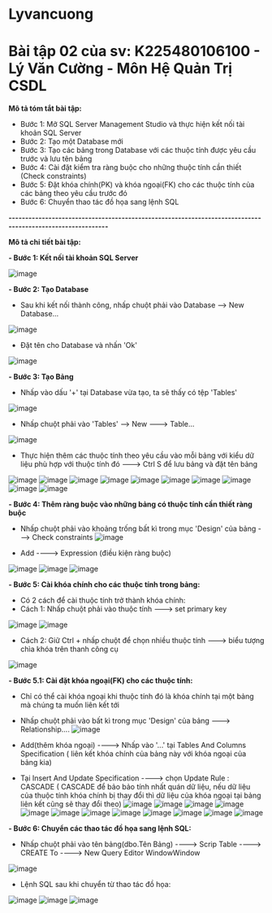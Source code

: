# Lyvancuong
# Bài tập 02 của sv: K225480106100 - Lý Văn Cường - Môn Hệ Quản Trị CSDL

**Mô tả tóm tắt bài tập:**
 - Bước 1: Mở SQL Server Management Studio và thực hiện kết nối tài khoản SQL Server
 - Bước 2: Tạo một Database mới
 - Bước 3: Tạo các bảng trong Database với các thuộc tính được yêu cầu trước và lưu tên bảng
 - Bước 4: Cài đặt kiểm tra ràng buộc cho những thuộc tính cần thiết (Check constraints)
 - Bước 5: Đặt khóa chính(PK) và khóa ngoại(FK) cho các thuộc tính của các bảng theo yêu cầu trước đó
 - Bước 6: Chuyển thao tác đồ họa sang lệnh SQL

**----------------------------------------------------------------------------------------------------------**

**Mô tả chi tiết bài tập:**

**- Bước 1: Kết nối tài khoản SQL Server**


![image](https://github.com/user-attachments/assets/2e02fbf7-f86d-4df2-8d96-8bcab6c77904)

**- Bước 2: Tạo Database**
- Sau khi kết nối thành công, nhấp chuột phải vào Database --> New Database...
  
![image](https://github.com/user-attachments/assets/9937980c-b509-46f7-a547-56a2780cfaeb)

 + Đặt tên cho Database và nhấn 'Ok'

![image](https://github.com/user-attachments/assets/98439715-4958-4bcd-944a-76afdca8aa81)

**- Bước 3: Tạo Bảng**
- Nhấp vào dấu '+' tại Database vừa tạo, ta sẽ thấy có tệp 'Tables'

![image](https://github.com/user-attachments/assets/e6b880c5-02e8-4371-839d-1a448373a734)

 + Nhấp chuột phải vào 'Tables' --> New ---> Table...

![image](https://github.com/user-attachments/assets/ba5522ce-64e4-4c00-a8dd-daea7e9b1863)

 + Thực hiện thêm các thuộc tính theo yêu cầu vào mỗi bảng với kiểu dữ liệu phù hợp với thuộc
   tính đó ---> Ctrl S để lưu bảng và đặt tên bảng

![image](https://github.com/user-attachments/assets/12822d8b-8cd1-4d91-813c-50e5016a2674)
![image](https://github.com/user-attachments/assets/6b0a454c-7cdd-4857-8705-3c5ae18df802)
![image](https://github.com/user-attachments/assets/37907bca-cc6b-4c52-8e54-92738b07e751)
![image](https://github.com/user-attachments/assets/5eadf1d2-38b4-48fa-bbb2-70a93766fd04)
![image](https://github.com/user-attachments/assets/e3195ea2-79d6-4f43-8ae1-81b72cabfafb)
![image](https://github.com/user-attachments/assets/42b954b1-c15c-4705-9557-79c0a1fe422e)
![image](https://github.com/user-attachments/assets/0261ff1a-fb43-4807-86d9-331750a484b3)
![image](https://github.com/user-attachments/assets/32f7e330-5630-41f7-9996-5529dd9c217f)
![image](https://github.com/user-attachments/assets/8e7ed316-db2a-4ed0-a8a2-0c2e378fd089)
![image](https://github.com/user-attachments/assets/992c1036-2371-42eb-9b5c-fad4e1e84714)


**- Bước 4: Thêm ràng buộc vào những bảng có thuộc tính cần thiết ràng buộc**  
- Nhấp chuột phải vào khoảng trống bất kì trong mục 'Design' của bảng ---> Check constraints
![image](https://github.com/user-attachments/assets/a6e6a3f8-f742-4fe1-b85c-5a449904053b)


- Add ----> Expression (điều kiện ràng buộc)
  

![image](https://github.com/user-attachments/assets/3d9b951d-fb3b-483c-aec0-89b8160e47a9)
![image](https://github.com/user-attachments/assets/e7280c92-5f68-4a37-94b9-48c49287b0b2)
![image](https://github.com/user-attachments/assets/0dce57ac-4907-4134-bbeb-4ef5b3f4cf13)


**- Bước 5: Cài khóa chính cho các thuộc tính trong bảng:**
- Có 2 cách để cài thuộc tính trở thành khóa chính:
- Cách 1: Nhấp chuột phải vào thuộc tính ---> set primary key

![image](https://github.com/user-attachments/assets/86c5b27b-ddab-430b-bf76-f891fb1d406f)
![image](https://github.com/user-attachments/assets/04a37791-7627-4785-b13a-f9daf3874e25)


- Cách 2: Giữ Ctrl + nhấp chuột để chọn nhiều thuộc tính ---> biểu tượng chìa khóa trên thanh công cụ

![image](https://github.com/user-attachments/assets/748cac63-6072-4a30-81c7-079e56d05dda)


**- Bước 5.1: Cài đặt khóa ngoại(FK) cho các thuộc tính:**
- Chỉ có thể cài khóa ngoại khi thuộc tính đó là khóa chính tại một bảng mà chúng ta muốn liên kết tới
- Nhấp chuột phải vào bất kì trong mục 'Design' của bảng ---> Relationship.... 
![image](https://github.com/user-attachments/assets/53d821f1-c36f-4ad0-b06e-3ee1cdbe25a3)


- Add(thêm khóa ngoại) ----> Nhấp vào '...' tại Tables And Columns Specification ( liên kết khóa chính của bảng này với khóa ngoại của bảng kia)

- Tại Insert And Update Specification ----> chọn Update Rule : CASCADE
  ( CASCADE để bảo bảo tính nhất quán dữ liệu, nếu dữ liệu của thuộc tính khóa chính bị thay đổi thì dữ liệu của khóa ngoại tại bảng liên kết cũng sẽ thay đổi theo)
![image](https://github.com/user-attachments/assets/6b153be5-1256-4a60-bc2f-b0bc9752c246)
![image](https://github.com/user-attachments/assets/21824f63-3af7-4e80-b566-6699d83c7c45)
![image](https://github.com/user-attachments/assets/43d13854-978f-4906-8cf5-35788a9dcc47)
![image](https://github.com/user-attachments/assets/d162149b-5f84-4f37-a843-c40a3e76be0f)
![image](https://github.com/user-attachments/assets/58761f91-4acd-4661-b0c1-690a5ed561ae)
![image](https://github.com/user-attachments/assets/9b0bd443-1c5e-4eee-b399-c4a37de8f1ad)
![image](https://github.com/user-attachments/assets/2be5733f-c126-4640-ac70-3ca09a8c3c4e)
![image](https://github.com/user-attachments/assets/99e34aa9-2167-4306-9077-3e5b43c04725)
![image](https://github.com/user-attachments/assets/4eb94028-e29c-4d4e-9af1-907442beacb5)
![image](https://github.com/user-attachments/assets/a04b6094-9cc7-46a2-83c5-ceee98d4c0a7)
![image](https://github.com/user-attachments/assets/aa7a5413-6426-4fdc-8cf0-e66b0e8499e2)
![image](https://github.com/user-attachments/assets/a1b0879a-4e5c-49b5-a25e-fdc130bca6ac)


**- Bước 6: Chuyển các thao tác đồ họa sang lệnh SQL:**
- Nhấp chuột phải vào tên bảng(dbo.Tên Bảng) ----> Scrip Table ----> CREATE To ----> New Query Editor WindowWindow


![image](https://github.com/user-attachments/assets/5023d34e-a34b-499d-b549-bb7ea8c5ff95)


- Lệnh SQL sau khi chuyển từ thao tác đồ họa:

![image](https://github.com/user-attachments/assets/38e998db-7213-4fd7-87bb-1b0700f8aa93)
![image](https://github.com/user-attachments/assets/e04a1801-2b49-42ce-bf78-d1cf3349502a)
![image](https://github.com/user-attachments/assets/1a006aaf-c918-4354-8a84-c626aec0b5a9)


